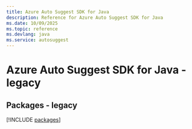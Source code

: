 ```yaml
---
title: Azure Auto Suggest SDK for Java
description: Reference for Azure Auto Suggest SDK for Java
ms.date: 10/09/2025
ms.topic: reference
ms.devlang: java
ms.service: autosuggest
---
```

# Azure Auto Suggest SDK for Java - legacy
## Packages - legacy
[!INCLUDE [packages](auto-suggest-index.md)]